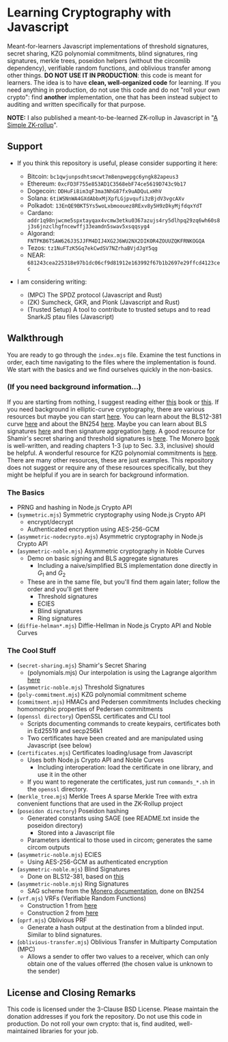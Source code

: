 # Learning Cryptography with Javascript

Meant-for-learners Javascript implementations of threshold signatures, secret sharing, KZG polynomial commitments, blind signatures, ring signatures, merkle trees, poseidon helpers (without the circomlib dependency), verifiable random functions, and oblivious transfer among other things. **DO NOT USE IT IN PRODUCTION**: this code is meant for learners. The idea is to have **clean, well-organized code** for learning. If you need anything in production, do not use this code and do not "roll your own crypto": find **another** implementation, one that has been instead subject to auditing and written specifically for that purpose.

**NOTE:** I also published a meant-to-be-learned ZK-rollup in Javascript in "[A Simple ZK-rollup](https://github.com/hammurabi-mendes/zk-rollup)".

## Support
- If you think this repository is useful, please consider supporting it here:
	- Bitcoin: ```bc1qwjunpsdhtsmcwt7m8enpwepgc6yngk82apeus3```
	- Ethereum: ```0xcFD3F755e853AD1C3568ebF74ce5619D743c9b17```
	- Dogecoin: ```DDHuFi8im3qF3ma3NhG87fx9uADQuLxHhV```
	- Solana: ```6tiWSNnWA4GXdAbbxMjXpfLGjpvqufi3zBjdV3vgcAXv```
	- Polkadot: ```13EnQE9BKT5Ys5woLxbmoouez8RExv8y5H9zDkyMjfdqxYdT```
	- Cardano: ```addr1q98njwcme5spxtayqax4vcmw3etku0367azujs4ry5dlhpq29zq6wh60s8j3s6jnzclhgfncewffj33eamdn5swav5xsqqsyg4```
	- Algorand: ```FNTPKB6TSAW626J3SJJFM4DIJ4XG2J6WU2NX2DIKOR4ZOUUZQKFRNKOGQA```
	- Tezos: ```tz1NuFTzK5Gq7ekCwdSV7NZrhaBVjdJgY5qg```
	- NEAR: ```681243cea225318e97b1dc06cf9d81912e163992f67b1b2697e29ffcd4123cec```

- I am considering writing:
	- (MPC) The SPDZ protocol (Javascript and Rust)
	- (ZK) Sumcheck, GKR, and Plonk (Javascript and Rust)
	- (Trusted Setup) A tool to contribute to trusted setups and to read SnarkJS ptau files (Javascript)

## Walkthrough

You are ready to go through the ```index.mjs``` file. Examine the test functions in order, each time navigating to the files where the implementation is found. We start with the basics and we find ourselves quickly in the non-basics.

### (If you need background information...)
If you are starting from nothing, I suggest reading either [this](https://www.manning.com/books/real-world-cryptography) book or [this](https://nostarch.com/seriouscrypto). If you need background in elliptic-curve cryptography, there are various resources but maybe you can start [here](https://andrea.corbellini.name/2015/05/17/elliptic-curve-cryptography-a-gentle-introduction/). You can learn about the BLS12-381 curve [here](https://hackmd.io/@benjaminion/bls12-381) and about the BN254 [here](https://hackmd.io/@jpw/bn254). Maybe you can learn about BLS signatures [here](https://medium.com/cryptoadvance/bls-signatures-better-than-schnorr-5a7fe30ea716) and then signature aggregation [here](https://crypto.stanford.edu/~dabo/pubs/papers/BLSmultisig.html). A good resource for Shamir's secret sharing and threshold signatures is [here](https://github.com/dashpay/dips/blob/master/dip-0006/bls_m-of-n_threshold_scheme_and_dkg.md). The Monero [book](https://web.getmonero.org/library/Zero-to-Monero-2-0-0.pdf) is well-written, and reading chapters 1-3 (up to Sec. 3.3, inclusive) should be helpful. A wonderful resource for KZG polynomial commitments is [here](https://dankradfeist.de/ethereum/2020/06/16/kate-polynomial-commitments.html). There are many other resources, these are just examples. This repository does not suggest or require any of these resources specifically, but they might be helpful if you are in search for background information.

### The Basics
- PRNG and hashing in Node.js Crypto API
- (```symmetric.mjs```) Symmetric cryptography using Node.js Crypto API
	* encrypt/decrypt
	* Authenticated encryption using AES-256-GCM
- (```asymmetric-nodecrypto.mjs```) Asymmetric cryptography in Node.js Crypto API
- (```asymmetric-noble.mjs```) Asymmetric cryptography in Noble Curves
	* Demo on basic signing and BLS aggregate signatures
		- Including a naive/simplified BLS implementation done directly in $G_1$ and $G_2$
	* These are in the same file, but you'll find them again later; follow the order and you'll get there
		- Threshold signatures
		- ECIES
		- Blind signatures
		- Ring signatures
- (```diffie-helman*.mjs```) Diffie-Hellman in Node.js Crypto API and Noble Curves

### The Cool Stuff
- (```secret-sharing.mjs```) Shamir's Secret Sharing
	- (polynomials.mjs) Our interpolation is using the Lagrange algorithm [here](https://en.wikipedia.org/wiki/Lagrange_polynomial)
- (```asymmetric-noble.mjs```) Threshold Signatures
- (```poly-commitment.mjs```) KZG polynomial commitment scheme
- (```commitment.mjs```) HMACs and Pedersen commitments
	Includes checking homomorphic properties of Pedersen commitments
- (```openssl directory```) OpenSSL certificates and CLI tool
	- Scripts documenting commands to create keypairs, certificates both in Ed25519 and secp256k1
	- Two certificates have been created and are manipulated using Javascript (see below)
- (```certificates.mjs```) Certificates loading/usage from Javascript
	- Uses both Node.js Crypto API and Noble Curves
	  * Including interoperation: load the certificate in one library, and use it in the other
	- If you want to regenerate the certificates, just run ```commands_*.sh``` in the ```openssl``` directory.
- (```merkle_tree.mjs```) Merkle Trees
	A sparse Merkle Tree with extra convenient functions that are used in the ZK-Rollup project
- (```poseidon directory```) Poseidon hashing
	- Generated constants using SAGE (see README.txt inside the poseidon directory)
	  * Stored into a Javascript file
	- Parameters identical to those used in circom; generates the same circom outputs
- (```asymmetric-noble.mjs```) ECIES
	- Using AES-256-GCM as authenticated encryption
- (```asymmetric-noble.mjs```) Blind Signatures
	- Done on BLS12-381, based on [this](https://eprint.iacr.org/2002/118)
- (```asymmetric-noble.mjs```) Ring Signatures
	- SAG scheme from the [Monero documentation](https://web.getmonero.org/library/), done on BN254
- (```vrf.mjs```) VRFs (Verifiable Random Functions)
	- Construction 1 from [here](https://docs.harmony.one/home/developers/harmony-specifics/tools/harmony-vrf)
	- Construction 2 from [here](https://eprint.iacr.org/2017/099.pdf)
- (```oprf.mjs```) Oblivious PRF
	- Generate a hash output at the destination from a blinded input. Similar to blind signatures.
- (```oblivious-transfer.mjs```) Oblivious Transfer in Multiparty Computation (MPC)
	- Allows a sender to offer two values to a receiver, which can only obtain one of the values offerred (the chosen value is unknown to the sender)

## License and Closing Remarks

This code is licensed under the 3-Clause BSD License. Please maintain the donation addresses if you fork the repository. Do not use this code in production. Do not roll your own crypto: that is, find audited, well-maintained libraries for your job.
